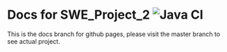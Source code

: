 # Docs for SWE_Project_2 ![Java CI](https://github.com/DavidLoftus/SWE_Project_2/workflows/Java%20CI/badge.svg)

This is the docs branch for github pages, please visit the master branch to see actual project.

